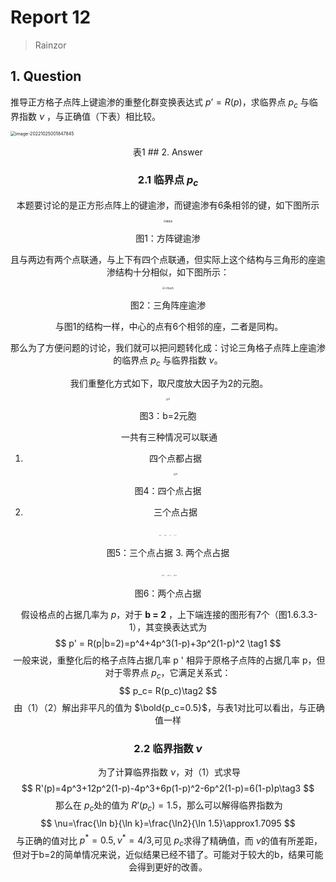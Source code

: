 # Report 12

> Rainzor

## 1. Question

推导正方格子点阵上键逾渗的重整化群变换表达式 $p’ = R(p)$，求临界点 $p_c$ 与临界指数 $\nu$ ，与正确值（下表）相比较。

<img src="C:\Users\Lenovo\AppData\Roaming\Typora\typora-user-images\image-20221025001847845.png" alt="image-20221025001847845" style="zoom:50%;" />
<center><p>表1
## 2. Answer

### 2.1 临界点 $p_c$

​	本题要讨论的是正方形点阵上的键逾渗，而键逾渗有6条相邻的键，如下图所示

<img src="F:\MyDocuments\Physics\Computation Physics\Homework\hw12\键逾渗.png" alt="键逾渗" style="zoom: 25%;" />

<center><p>图1：方阵键逾渗

​	且与两边有两个点联通，与上下有四个点联通，但实际上这个结构与三角形的座逾渗结构十分相似，如下图所示：

<img src="F:\MyDocuments\Physics\Computation Physics\Homework\hw12\三角点阵.png" alt="三角点阵" style="zoom: 25%;" />

<center><p>图2：三角阵座逾渗

​	与图1的结构一样，中心的点有6个相邻的座，二者是同构。

​	那么为了方便问题的讨论，我们就可以把问题转化成：讨论三角格子点阵上座逾渗的临界点 $p_c$ 与临界指数 $\nu$。

​	我们重整化方式如下，取尺度放大因子为2的元胞。

<img src="F:\MyDocuments\Physics\Computation Physics\Homework\hw12\4.png" alt="4" style="zoom:25%;" />
<center><p>图3：b=2元胞


​	一共有三种情况可以联通

1. 四个点都占据

   <img src="F:\MyDocuments\Physics\Computation Physics\Homework\hw12\4.png" alt="4" style="zoom:25%;" />
<center><p>图4：四个点占据

2. 三个点占据

<center><half>
   <img src="F:\MyDocuments\Physics\Computation Physics\Homework\hw12\3_1.png" alt="3_1" style="zoom:10%;" />
	<img src="F:\MyDocuments\Physics\Computation Physics\Homework\hw12\3_2.png" alt="3_2" style="zoom:10%;" />
    <img src="F:\MyDocuments\Physics\Computation Physics\Homework\hw12\3_3.png" alt="3_3" style="zoom:10%;" />
    <img src="F:\MyDocuments\Physics\Computation Physics\Homework\hw12\3_4.png" alt="3_3" style="zoom:10%;" />


<center><p>图5：三个点占据
3. 两个点占据
<center><half>
​	<img src="F:\MyDocuments\Physics\Computation Physics\Homework\hw12\2_1.png" alt="2_1" style="zoom:15%;" />
    <img src="F:\MyDocuments\Physics\Computation Physics\Homework\hw12\2_2.png" alt="2_2" style="zoom:15%;" />
     <img src="F:\MyDocuments\Physics\Computation Physics\Homework\hw12\2_3.png" alt="2_3" style="zoom:15%;" />
<center><p>图6：两个点占据


​	假设格点的占据几率为 $p$，对于 **b = 2** ，上下端连接的图形有7个（图1.6.3.3-1），其变换表达式为
$$
p' = R(p|b=2)=p^4+4p^3(1-p)+3p^2(1-p)^2 \tag1
$$
​	一般来说，重整化后的格子点阵占据几率 p ' 相异于原格子点阵的占据几率 p，但对于零界点 $p_c$，它满足关系式：
$$
p_c= R(p_c)\tag2
$$
​	由（1）（2）解出非平凡的值为 $\bold{p_c=0.5}$，与表1对比可以看出，与正确值一样

### 2.2 临界指数 $\nu$

​	为了计算临界指数 $\nu$，对（1）式求导
$$
R'(p)=4p^3+12p^2(1-p)-4p^3+6p(1-p)^2-6p^2(1-p)=6(1-p)p\tag3
$$
​	那么在 $p_c$处的值为 $R’(p_c) = 1.5$，那么可以解得临界指数为
$$
\nu=\frac{\ln b}{\ln k}=\frac{\ln2}{\ln 1.5}\approx1.7095
$$
​	与正确的值对比 $p^*=0.5,\nu^*=4/3$,可见 $p_c$求得了精确值，而 $\nu$的值有所差距，但对于b=2的简单情况来说，近似结果已经不错了。可能对于较大的b，结果可能会得到更好的改善。



​	

